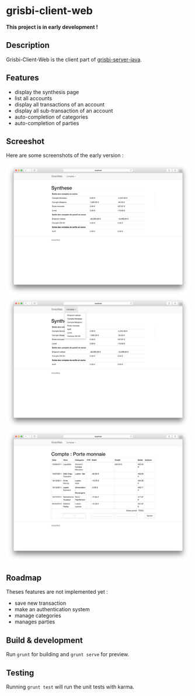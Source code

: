 # grisbi-client-web

**This project is in early development !**

## Description
Grisbi-Client-Web is the client part of [grisbi-server-java](https://github.com/herve-loiret/grisbi-server-java).

## Features
- display the synthesis page
- list all accounts
- display all transactions of an account
- display all sub-transaction of an account
- auto-completion of categories
- auto-completion of parties


## Screeshot

Here are some screenshots of the early version :

![screenshot home page](https://github.com/herve-loiret/grisbi-client-web/blob/master/screenshot/ss_synthesis.png?raw=true "Home page")
![screenshot accounts](https://github.com/herve-loiret/grisbi-client-web/blob/master/screenshot/ss_account_list.png?raw=true "Accounts list")
![screenshot account page](https://github.com/herve-loiret/grisbi-client-web/blob/master/screenshot/ss_porte_monnaie.png?raw=true "Account page")

## Roadmap
Theses features are not implemented yet :
- save new transaction
- make an authentication system
- manage categories
- manages parties

## Build & development

Run `grunt` for building and `grunt serve` for preview.

## Testing

Running `grunt test` will run the unit tests with karma.
